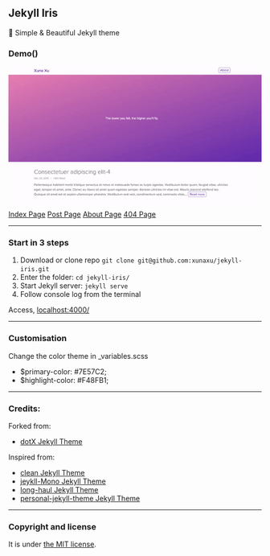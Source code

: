 ## Jekyll Iris

:gem: Simple & Beautiful Jekyll theme

### Demo()

![Jeykll-Iris - free Jekyll theme](/homepage.gif)
[Index Page](/screenshot-index.tiff)
[Post Page](/screenshot-post.tiff)
[About Page](/screenshot-about.tiff)
[404 Page](/screenshot-404.tiff)

---

### Start in 3 steps

1. Download or clone repo `git clone git@github.com:xunaxu/jekyll-iris.git`
2. Enter the folder: `cd jekyll-iris/`
3. Start Jekyll server: `jekyll serve` 
4. Follow console log from the terminal

Access, [localhost:4000/](http://localhost:4000/)

---

### Customisation

Change the color theme in _variables.scss 
* $primary-color: #7E57C2;
* $highlight-color: #F48FB1;

---
### Credits:

Forked from:
* [dotX Jekyll Theme](https://github.com/nandomoreirame/dotX)

Inspired from:
* [clean Jekyll Theme](https://github.com/scotte/jekyll-clean)
* [jeykll-Mono Jekyll Theme](https://github.com/AkshayAgarwal007/Jekyll-Mono)
* [long-haul Jekyll Theme](https://github.com/brianmaierjr/long-haul)
* [personal-jekyll-theme Jekyll Theme](https://github.com/PanosSakkos/personal-jekyll-theme)

___

### Copyright and license

It is under [the MIT license](/LICENSE).

